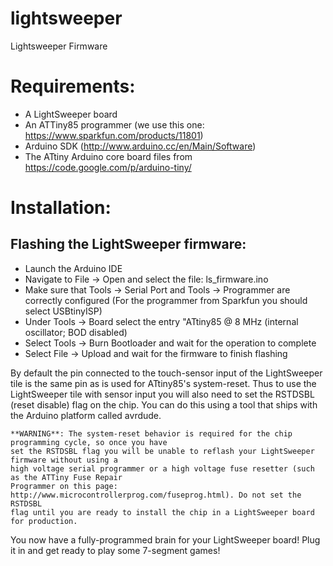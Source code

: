 lightsweeper
============

Lightsweeper Firmware


# Requirements:
  - A LightSweeper board
  - An ATTiny85 programmer (we use this one: https://www.sparkfun.com/products/11801)
  - Arduino SDK (http://www.arduino.cc/en/Main/Software)
  - The ATtiny Arduino core board files from https://code.google.com/p/arduino-tiny/


# Installation:

## Flashing the LightSweeper firmware:
  - Launch the Arduino IDE
  - Navigate to File -> Open and select the file: ls_firmware.ino
  - Make sure that Tools -> Serial Port and Tools -> Programmer are correctly configured
    (For the programmer from Sparkfun you should select USBtinyISP)
  - Under Tools -> Board select the entry "ATtiny85 @ 8 MHz (internal oscillator; BOD disabled)
  - Select Tools -> Burn Bootloader and wait for the operation to complete
  - Select File -> Upload and wait for the firmware to finish flashing

  By default the pin connected to the touch-sensor input of the LightSweeper tile is the same pin
  as is used for ATtiny85's system-reset. Thus to use the LightSweeper tile with sensor input you
  will also need to set the RSTDSBL (reset disable) flag on the chip. You can do this using a tool
  that ships with the Arduino platform called avrdude.

    **WARNING**: The system-reset behavior is required for the chip programming cycle, so once you have
    set the RSTDSBL flag you will be unable to reflash your LightSweeper firmware without using a
    high voltage serial programmer or a high voltage fuse resetter (such as the ATTiny Fuse Repair
    Programmer on this page: http://www.microcontrollerprog.com/fuseprog.html). Do not set the RSTDSBL
    flag until you are ready to install the chip in a LightSweeper board for production.

  You now have a fully-programmed brain for your LightSweeper board! Plug it in and get ready to play
  some 7-segment games!
